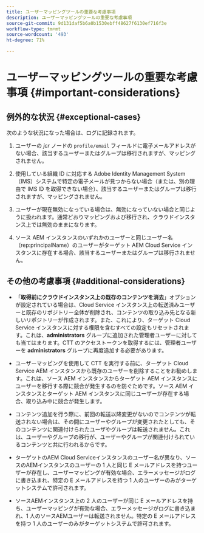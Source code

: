 ```yaml
---
title: ユーザーマッピングツールの重要な考慮事項
description: ユーザーマッピングツールの重要な考慮事項
source-git-commit: 9d131daf5b6a0b1530ebff48627f6130ef716f3e
workflow-type: tm+mt
source-wordcount: '493'
ht-degree: 71%

---
```



# ユーザーマッピングツールの重要な考慮事項 {#important-considerations}


## 例外的な状況 {#exceptional-cases}

次のような状況になった場合は、ログに記録されます。

1. ユーザーの *jcr* ノードの `profile/email` フィールドに電子メールアドレスがない場合、該当するユーザーまたはグループは移行されますが、マッピングされません。

1. 使用している組織 ID に対応する Adobe Identity Management System（IMS）システムで特定の電子メールが見つからない場合（または、別の理由で IMS ID を取得できない場合）、該当するユーザーまたはグループは移行されますが、マッピングされません。

1. ユーザーが現在無効になっている場合は、無効になっていない場合と同じように扱われます。通常どおりマッピングおよび移行され、クラウドインスタンス上では無効のままになります。

1. ソース AEM インスタンスのいずれかのユーザーと同じユーザー名（rep:principalName）のユーザーがターゲット AEM Cloud Service インスタンスに存在する場合、該当するユーザーまたはグループは移行されません。

## その他の考慮事項 {#additional-considerations}

* 「**取得前にクラウドインスタンス上の既存のコンテンツを消去**」オプションが設定されている場合は、Cloud Service インスタンス上の転送済みユーザーと既存のリポジトリー全体が削除され、コンテンツの取り込み先となる新しいリポジトリーが作成されます。また、これにより、ターゲット Cloud Service インスタンスに対する権限を含むすべての設定もリセットされます。これは、**administrators** グループに追加された管理者ユーザーに対しても当てはまります。CTT のアクセストークンを取得するには、管理者ユーザーを **administrators** グループに再度追加する必要があります。

* ユーザーマッピングを使用して CTT を実行する前に、ターゲット Cloud Service AEM インスタンスから既存のユーザーを削除することをお勧めします。これは、ソース AEM インスタンスからターゲット AEM インスタンスにユーザーを移行する際に競合が発生するのを防ぐためです。ソース AEM インスタンスとターゲット AEM インスタンスに同じユーザーが存在する場合、取り込み中に競合が発生します。

* コンテンツ追加を行う際に、前回の転送以降変更がないのでコンテンツが転送されない場合は、その間にユーザーやグループが変更されたとしても、そのコンテンツに関連付けられたユーザやグループは転送されません。これは、ユーザーやグループの移行が、ユーザーやグループが関連付けられているコンテンツと共に行われるからです。

* ターゲットのAEM Cloud Serviceインスタンスのユーザー名が異なり、ソースのAEMインスタンスのユーザーの 1 人と同じ E メールアドレスを持つユーザーが存在し、ユーザーマッピングが有効な場合、エラーメッセージがログに書き込まれ、特定の E メールアドレスを持つ 1 人のユーザーのみがターゲットシステムで許可されます。

* ソースAEMインスタンス上の 2 人のユーザーが同じ E メールアドレスを持ち、ユーザーマッピングが有効な場合、エラーメッセージがログに書き込まれ、1 人のソースAEMユーザーは転送されません。特定の E メールアドレスを持つ 1 人のユーザーのみがターゲットシステムで許可されます。